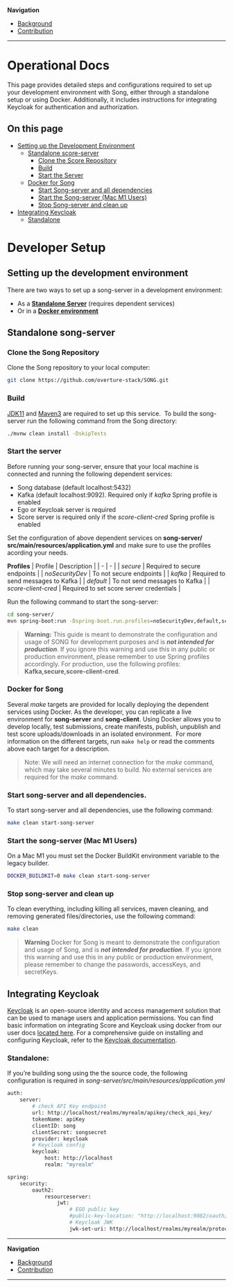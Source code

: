 
**Navigation**

- [Background](../index.md)
- [Contribution](../contribution/contribution.md) 

---

# Operational Docs

This page provides detailed steps and configurations required to set up your development environment with Song, either through a standalone setup or using Docker. Additionally, it includes instructions for integrating Keycloak for authentication and authorization.

## On this page

- [Setting up the Development Environment](#setting-up-the-development-environment)
  - [Standalone score-server](#standalone-song-server)
    - [Clone the Score Repository](#clone-the-song-repository)
    - [Build](#build)
    - [Start the Server](#start-the-server)
  - [Docker for Song](#docker-for-song)
    - [Start Song-server and all dependencies](#start-song-server-and-all-dependencies)
    - [Start the Song-server (Mac M1 Users)](#start-the-song-server-mac-m1-users)
    - [Stop Song-server and clean up](#stop-song-server-and-clean-up)
- [Integrating Keycloak](#integrating-keycloak)
  - [Standalone](#standalone)

# Developer Setup

## Setting up the development environment

There are two ways to set up a song-server in a development environment:
​
- As a **[Standalone Server](#standalone-song-server)** (requires dependent services)
- Or in a **[Docker environment](#docker-for-song)**

## Standalone song-server

### Clone the Song Repository

Clone the Song repository to your local computer:

```bash
git clone https://github.com/overture-stack/SONG.git
```

### Build

[JDK11](https://www.oracle.com/ca-en/java/technologies/downloads/) and [Maven3](https://maven.apache.org/download.cgi) are required to set up this service.
​
To build the song-server run the following command from the Song directory:

```bash
./mvnw clean install -DskipTests
```

### Start the server

Before running your song-server, ensure that your local machine is connected and running the following dependent services:
​

- Song database (default localhost:5432)
- Kafka (default localhost:9092). Required only if _kafka_ Spring profile is enabled
- Ego or Keycloak server is required
- Score server is required only if the _score-client-cred_ Spring profile is enabled
  ​

Set the configuration of above dependent services on **song-server/​src/main/resources/application.yml** and make sure to use the profiles acording your needs.

**Profiles**
| Profile | Description |
| - | - |
| _secure_ | Required to secure endpoints |
| _noSecurityDev_ | To not secure endpoints |
| _kafka_ | Required to send messages to Kafka |
| _default_ | To not send messages to Kafka |
| _score-client-cred_ | Required to set score server credentials |

Run the following command to start the song-server:
​

```bash
cd song-server/
mvn spring-boot:run -Dspring-boot.run.profiles=noSecurityDev,default,score-client-cred
```

> **Warning:**
> This guide is meant to demonstrate the configuration and usage of SONG for development purposes and is **_not intended for production_**. If you ignore this warning and use this in any public or production environment, please remember to use Spring profiles accordingly. For production, use the following profiles: **Kafka,secure,score-client-cred**.

### Docker for Song

Several _make_ targets are provided for locally deploying the dependent services using Docker. As the developer, you can replicate a live environment for **song-server** and **song-client**. Using Docker allows you to develop locally, test submissions, create manifests, publish, unpublish and test score uploads/downloads in an isolated environment.
​
For more information on the different targets, run `make help` or read the comments above each target for a description.
​

> Note:
> We will need an internet connection for the _make_ command, which may take several minutes to build. No external services are required for the _make_ command.

### Start song-server and all dependencies.

To start song-server and all dependencies, use the following command:
​

```bash
make clean start-song-server
```

### Start the song-server (Mac M1 Users)

On a Mac M1 you must set the Docker BuildKit environment variable to the legacy builder.
​

```bash
DOCKER_BUILDKIT=0 make clean start-song-server
```

### Stop song-server and clean up

To clean everything, including killing all services, maven cleaning, and removing generated files/directories, use the following command:
​

```bash
make clean
```

> **Warning**
> Docker for Song is meant to demonstrate the configuration and usage of Song, and is **_not intended for production_**. If you ignore this warning and use this in any public or production environment, please remember to change the passwords, accessKeys, and secretKeys.

## Integrating Keycloak

[Keycloak](https://www.keycloak.org/) is an open-source identity and access management solution that can be used to manage users and application permissions. You can find basic information on integrating Score and Keycloak using docker from our user docs [located here](https://www.overture.bio/documentation/song/configuration/authentication/). For a comprehensive guide on installing and configuring Keycloak, refer to the [Keycloak documentation](https://www.keycloak.org/documentation).

### Standalone:

If you’re building song using the the source code, the following configuration is required in _song-server/src/main/resources/application.yml_

```bash
auth:
	server:
		# check API Key endpoint
		url: http://localhost/realms/myrealm/apikey/check_api_key/
		tokenName: apiKey
		clientID: song
		clientSecret: songsecret
		provider: keycloak
		# Keycloak config
		keycloak:
			host: http://localhost
			realm: "myrealm"

spring:
    security:
        oauth2:
            resourceserver:
                jwt:
                    # EGO public key
                    #public-key-location: "http://localhost:9082/oauth/token/public_key"
                    # Keycloak JWK
                    jwk-set-uri: http://localhost/realms/myrealm/protocol/openid-connect/certs
```

---

**Navigation**

- [Background](../index.md)
- [Contribution](../contribution/contribution.md) 

---